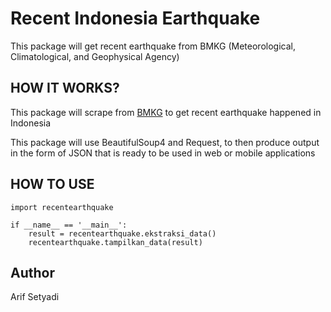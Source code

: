 # Recent Indonesia Earthquake
This package will get recent earthquake from BMKG (Meteorological, Climatological, and Geophysical Agency)

## HOW IT WORKS?
This package will scrape from [BMKG](https://www.bmkg.go.id.com) to get recent earthquake happened in Indonesia

This package will use BeautifulSoup4 and Request, to then produce output in the form of JSON that is ready to be used in web or mobile applications

## HOW TO USE
    import recentearthquake

    if __name__ == '__main__':
        result = recentearthquake.ekstraksi_data()
        recentearthquake.tampilkan_data(result)

## Author
Arif Setyadi